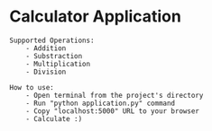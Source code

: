 # Calculator Application

    Supported Operations:
        - Addition
        - Substraction
        - Multiplication
        - Division

    How to use:
        - Open terminal from the project's directory
        - Run "python application.py" command
        - Copy "localhost:5000" URL to your browser
        - Calculate :)
